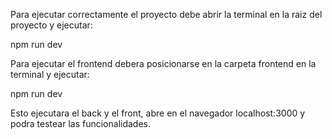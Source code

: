 Para ejecutar correctamente el proyecto debe abrir la terminal en la raiz del proyecto y ejecutar:

npm run dev

Para ejecutar el frontend debera posicionarse en la carpeta frontend en la terminal y ejecutar:

npm run dev

Esto ejecutara el back y el front, abre en el navegador localhost:3000 y podra testear las funcionalidades.